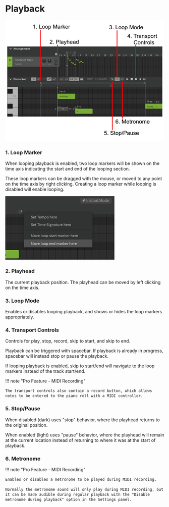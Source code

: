 # Playback

![Playback Controls](/img/quickstart/playback-controls.png)

### 1. Loop Marker
When looping playback is enabled, two loop markers will be shown on the time axis indicating the start and end of the looping section.

These loop markers can be dragged with the mouse, or moved to any point on the time axis by right clicking. Creating a loop marker while looping is disabled will enable looping.

![Moving Loop Markers](/img/quickstart/create-loop-marker.png)

### 2. Playhead
The current playback position. The playhead can be moved by left clicking on the time axis.

### 3. Loop Mode
Enables or disables looping playback, and shows or hides the loop markers appropriately.

### 4. Transport Controls
Controls for play, stop, record, skip to start, and skip to end.

Playback can be triggered with spacebar. If playback is already in progress, spacebar will instead stop or pause the playback.

If looping playback is enabled, skip to start/end will navigate to the loop markers instead of the track start/end.


!!! note "Pro Feature - MIDI Recording"

    The transport controls also contain a record button, which allows notes to be entered to the piano roll with a MIDI controller.

### 5. Stop/Pause
When disabled (dark) uses "stop" behavior, where the playhead returns to the original position.

When enabled (light) uses "pause" behavior, where the playhead will remain at the current location instead of returning to where it was at the start of playback.

### 6. Metronome
!!! note "Pro Feature - MIDI Recording"

    Enables or disables a metronome to be played during MIDI recording.

    Normally the metronome sound will only play during MIDI recording, but it can be made audible during regular playback with the "Disable metronome during playback" option in the Settings panel.